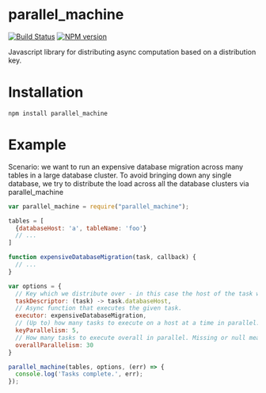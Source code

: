 # parallel_machine
[![Build Status](https://travis-ci.org/macobo/parallel_machine.svg?branch=master)](https://travis-ci.org/macobo/parallel_machine)
[![NPM version][npm-image]][npm-url] 

Javascript library for distributing async computation based on a distribution key.

# Installation

`npm install parallel_machine`

# Example

Scenario: we want to run an expensive database migration across many tables in a large database cluster.
To avoid bringing down any single database, we try to distribute the load across all the database clusters via parallel_machine

```javascript
var parallel_machine = require("parallel_machine");

tables = [
  {databaseHost: 'a', tableName: 'foo'}
  // ...
]

function expensiveDatabaseMigration(task, callback) {
  // ...
}

var options = {
  // Key which we distribute over - in this case the host of the task we're about to run.
  taskDescriptor: (task) -> task.databaseHost,
  // Async function that executes the given task.
  executor: expensiveDatabaseMigration,
  // (Up to) how many tasks to execute on a host at a time in parallel.
  keyParallelism: 5,
  // How many tasks to execute overall in parallel. Missing or null means unlimited.
  overallParallelism: 30
}

parallel_machine(tables, options, (err) => {
  console.log('Tasks complete.', err);
});
```


[npm-url]: https://npmjs.org/package/parallel_machine
[npm-image]: http://img.shields.io/npm/v/parallel_machine.svg
